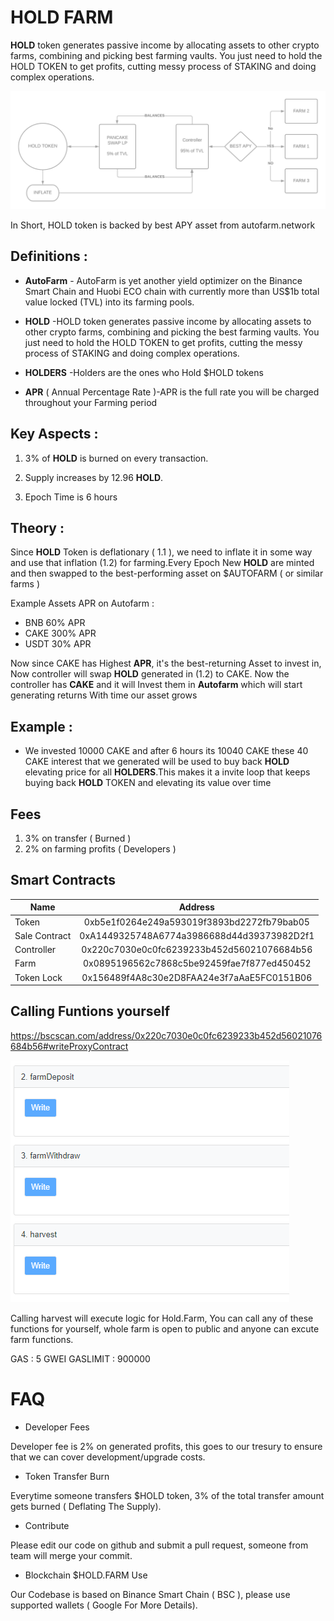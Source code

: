 # HOLD FARM

__HOLD__ token generates passive income by allocating assets to other crypto farms, combining and picking best farming vaults. You just need to hold the HOLD TOKEN to get profits, cutting messy process of STAKING and doing complex operations.

![alt text](1.png "Overview")

In Short, HOLD token is backed by best APY asset from autofarm.network 

 
## Definitions :
 
 + __AutoFarm__ - AutoFarm is yet another yield optimizer on the Binance Smart Chain and Huobi ECO chain with currently more than US$1b total value locked (TVL) into its farming pools.
 
 + __HOLD__ -HOLD token generates passive income by allocating assets to other crypto farms, combining and picking the best farming vaults. You just need to hold the HOLD TOKEN to get profits, cutting the messy process of STAKING and doing complex operations.
 
 + __HOLDERS__ -Holders are the ones who Hold $HOLD tokens

  + __APR__ ( Annual Percentage Rate )-APR is the full rate you will be charged throughout your Farming period


 

## Key Aspects :
 
 1. 3% of __HOLD__ is burned on every transaction.
 
 2. Supply increases by 12.96 __HOLD__.
 
 3. Epoch Time is 6 hours
 
 
## Theory :
 
  Since __HOLD__ Token is deflationary ( 1.1 ), we need to inflate it in some way and use that inflation (1.2) for farming.Every Epoch New __HOLD__ are minted and then swapped to the best-performing asset on $AUTOFARM ( or similar farms )
 
 Example Assets APR on Autofarm :
 
 + BNB 60% APR 
 + CAKE 300% APR
 + USDT 30% APR
 
 
  Now since CAKE has Highest __APR__, it's the best-returning Asset to invest in, Now controller will swap __HOLD__ generated in (1.2) to CAKE. Now the controller has __CAKE__ and it will Invest them in __Autofarm__ which will start generating returns With time our asset grows
 
## Example :
 
 + We invested 10000 CAKE and after 6 hours its 10040 CAKE these 40 CAKE interest that we generated will be used to buy back __HOLD__ elevating price for all __HOLDERS__.This makes it a invite loop that keeps buying back __HOLD__ TOKEN and elevating its value over time



## Fees

1. 3% on transfer ( Burned )
2. 2% on farming profits ( Developers )


## Smart Contracts

| Name          |                  Address                   |
| ------------- | :----------------------------------------: |
| Token         | 0xb5e1f0264e249a593019f3893bd2272fb79bab05 |
| Sale Contract | 0xA1449325748A6774a3986688d44d39373982D2f1 |
| Controller    | 0x220c7030e0c0fc6239233b452d56021076684b56 |
| Farm          | 0x0895196562c7868c5be92459fae7f877ed450452 |
| Token Lock    | 0x156489f4A8c30e2D8FAA24e3f7aAaE5FC0151B06 |


## Calling Funtions yourself

https://bscscan.com/address/0x220c7030e0c0fc6239233b452d56021076684b56#writeProxyContract

![](farm.png "Farm")

Calling harvest will execute logic for Hold.Farm, You can call any of these functions for yourself, whole farm is open to public and anyone can excute farm functions.

GAS : 5 GWEI
GASLIMIT : 900000






# FAQ

+ Developer Fees

Developer fee is 2% on generated profits, this goes to our tresury to ensure that we can cover development/upgrade costs.

+ Token Transfer Burn

Everytime someone transfers $HOLD token, 3% of the total transfer amount gets burned ( Deflating The Supply).


+ Contribute

Please edit our code on github and submit a pull request, someone from team will merge your commit.

+ Blockchain $HOLD.FARM Use

Our Codebase is based on Binance Smart Chain ( BSC ), please use supported wallets ( Google For More Details).
